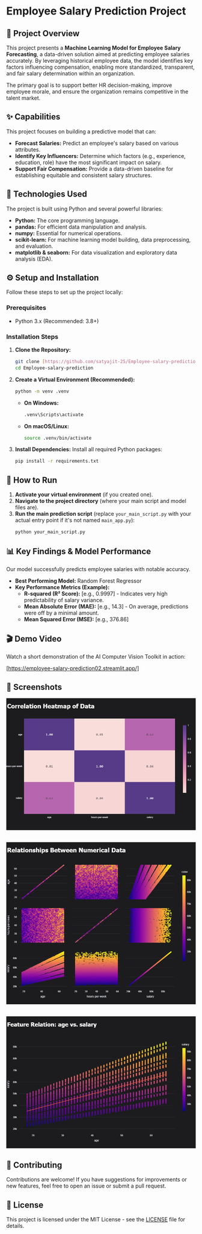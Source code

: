 # Employee Salary Prediction Project

## 🌟 Project Overview

This project presents a **Machine Learning Model for Employee Salary Forecasting**, a data-driven solution aimed at predicting employee salaries accurately. By leveraging historical employee data, the model identifies key factors influencing compensation, enabling more standardized, transparent, and fair salary determination within an organization.

The primary goal is to support better HR decision-making, improve employee morale, and ensure the organization remains competitive in the talent market.

## ✨ Capabilities

This project focuses on building a predictive model that can:

* **Forecast Salaries:** Predict an employee's salary based on various attributes.
* **Identify Key Influencers:** Determine which factors (e.g., experience, education, role) have the most significant impact on salary.
* **Support Fair Compensation:** Provide a data-driven baseline for establishing equitable and consistent salary structures.

## 🚀 Technologies Used

The project is built using Python and several powerful libraries:

* **Python:** The core programming language.
* **pandas:** For efficient data manipulation and analysis.
* **numpy:** Essential for numerical operations.
* **scikit-learn:** For machine learning model building, data preprocessing, and evaluation.
* **matplotlib & seaborn:** For data visualization and exploratory data analysis (EDA).

## ⚙️ Setup and Installation

Follow these steps to set up the project locally:

### Prerequisites

* Python 3.x (Recommended: 3.8+)

### Installation Steps

1.  **Clone the Repository:**
    ```bash
    git clone [https://github.com/satyajit-25/Employee-salary-prediction.git](https://github.com/satyajit-25/Employee-salary-prediction.git)
    cd Employee-salary-prediction
    ```
    

2.  **Create a Virtual Environment (Recommended):**
    ```bash
    python -m venv .venv
    ```
    * **On Windows:**
        ```bash
        .venv\Scripts\activate
        ```
    * **On macOS/Linux:**
        ```bash
        source .venv/bin/activate
        ```

3.  **Install Dependencies:**
    Install all required Python packages:
    ```bash
    pip install -r requirements.txt
    ```

## 🏃 How to Run

1.  **Activate your virtual environment** (if you created one).
2.  **Navigate to the project directory** (where your main script and model files are).
3.  **Run the main prediction script** (replace `your_main_script.py` with your actual entry point if it's not named `main_app.py`):
    ```bash
    python your_main_script.py
    ```
    

## 📊 Key Findings & Model Performance

Our model successfully predicts employee salaries with notable accuracy.

* **Best Performing Model:** Random Forest Regressor
* **Key Performance Metrics (Example):**
    * **R-squared (R² Score):** [e.g., 0.9997] - Indicates very high predictability of salary variance.
    * **Mean Absolute Error (MAE):** [e.g., 14.3] - On average, predictions were off by a minimal amount.
    * **Mean Squared Error (MSE):** [e.g., 376.86]

## 🎬 Demo Video

Watch a short demonstration of the AI Computer Vision Toolkit in action:

[https://employee-salary-prediction02.streamlit.app/]


## 📸 Screenshots
![Correlation Heatmap of Data](https://github.com/satyajit-25/Employee-salary-prediction/blob/main/Result/newplot.png)
## 

![Relationship Between Numerical Data](https://github.com/satyajit-25/Employee-salary-prediction/blob/main/Result/newplot%20(1).png)
## 

![Feature Relation](https://github.com/satyajit-25/Employee-salary-prediction/blob/main/Result/newplot%20(2).png)
##

## 🤝 Contributing

Contributions are welcome! If you have suggestions for improvements or new features, feel free to open an issue or submit a pull request.

## 📄 License

This project is licensed under the MIT License - see the [LICENSE](LICENSE) file for details.
